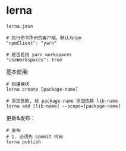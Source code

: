

# lerna

`lerna.json`

```
# 执行命令所用的客户端，默认为npm
"npmClient": "yarn"

# 是否启用 yarn workspaces
"useWorkspaces": true
```

基本使用:

```
# 创建模块
lerna create [package-name]

# 添加依赖, 给 package-name 添加依赖 lib-name
lerna add [lib-name] --scope=[package-name]
```

更新&发布：

```
# 发布
# 1. 必须先 commit 代码
lerna publish
```

